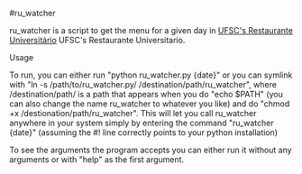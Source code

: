 #ru_watcher

ru_watcher is a script to get the menu for a given day in [UFSC's Restaurante Universitário](https://ru.ufsc.br) UFSC's Restaurante Universitario.

Usage

To run, you can either run "python ru_watcher.py {date}" or you can symlink with "ln -s /path/to/ru_watcher.py/ /destination/path/ru_watcher", where /destination/path/ is a path that appears when you do "echo $PATH" (you can also change the name ru_watcher to whatever you like) and do "chmod +x /destionation/path/ru_watcher". This will let you call ru_watcher anywhere in your system simply by entering the command "ru_watcher {date}" (assuming the #! line correctly points to your python installation)

To see the arguments the program accepts you can either run it without any arguments or with "help" as the first argument.
